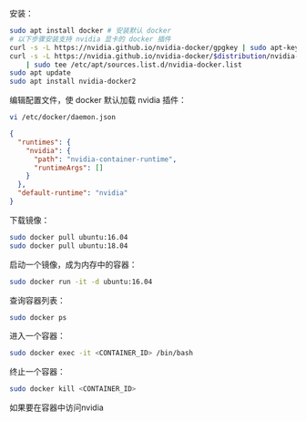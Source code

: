 安装：

```bash
sudo apt install docker # 安装默认 docker
# 以下步骤安装支持 nvidia 显卡的 docker 插件
curl -s -L https://nvidia.github.io/nvidia-docker/gpgkey | sudo apt-key add -
curl -s -L https://nvidia.github.io/nvidia-docker/$distribution/nvidia-docker.list \
    | sudo tee /etc/apt/sources.list.d/nvidia-docker.list
sudo apt update
sudo apt install nvidia-docker2
```

编辑配置文件，使 docker 默认加载 nvidia 插件：

```bash
vi /etc/docker/daemon.json
```

```json
{
  "runtimes": {
    "nvidia": {
      "path": "nvidia-container-runtime",
      "runtimeArgs": []
    }
  },
  "default-runtime": "nvidia"
}
```

下载镜像：

```bash
sudo docker pull ubuntu:16.04
sudo docker pull ubuntu:18.04
```

启动一个镜像，成为内存中的容器：

```bash
sudo docker run -it -d ubuntu:16.04
```

查询容器列表：

```bash
sudo docker ps
```

进入一个容器：

```bash
sudo docker exec -it <CONTAINER_ID> /bin/bash
```

终止一个容器：

```bash
sudo docker kill <CONTAINER_ID>
```

如果要在容器中访问nvidia

<!--stackedit_data:
eyJoaXN0b3J5IjpbLTQzMTA2OTc0Nl19
-->